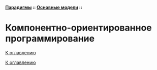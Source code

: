 **[Парадигмы](../../README.md#paradigms-models) :: [Основные модели](../../README.md#paradigms-models) ::**
# Компонентно-ориентированное программирование

<!--

-->

[К оглавлению](../../README.md#paradigms-models)



[К оглавлению](../../README.md#paradigms-models)

